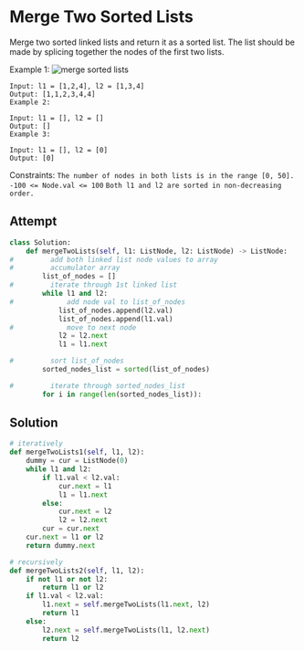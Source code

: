 # Merge Two Sorted Lists
Merge two sorted linked lists and return it as a sorted list. The list should be made by splicing together the nodes of the first two lists.

Example 1:
![merge sorted lists](https://assets.leetcode.com/uploads/2020/10/03/merge_ex1.jpg)
```
Input: l1 = [1,2,4], l2 = [1,3,4]
Output: [1,1,2,3,4,4]
Example 2:
```
```
Input: l1 = [], l2 = []
Output: []
Example 3:
```
```
Input: l1 = [], l2 = [0]
Output: [0]
```

Constraints:
`The number of nodes in both lists is in the range [0, 50].`
`-100 <= Node.val <= 100`
`Both l1 and l2 are sorted in non-decreasing order.`

## Attempt
```py
class Solution:
    def mergeTwoLists(self, l1: ListNode, l2: ListNode) -> ListNode:
#         add both linked list node values to array
#         accumulator array
        list_of_nodes = []
#         iterate through 1st linked list
        while l1 and l2:
#             add node val to list_of_nodes
            list_of_nodes.append(l2.val)
            list_of_nodes.append(l1.val)
#             move to next node
            l2 = l2.next
            l1 = l1.next

#         sort list_of_nodes
        sorted_nodes_list = sorted(list_of_nodes)

#         iterate through sorted_nodes_list
        for i in range(len(sorted_nodes_list)):
```

## Solution
```py
# iteratively
def mergeTwoLists1(self, l1, l2):
    dummy = cur = ListNode(0)
    while l1 and l2:
        if l1.val < l2.val:
            cur.next = l1
            l1 = l1.next
        else:
            cur.next = l2
            l2 = l2.next
        cur = cur.next
    cur.next = l1 or l2
    return dummy.next

# recursively
def mergeTwoLists2(self, l1, l2):
    if not l1 or not l2:
        return l1 or l2
    if l1.val < l2.val:
        l1.next = self.mergeTwoLists(l1.next, l2)
        return l1
    else:
        l2.next = self.mergeTwoLists(l1, l2.next)
        return l2
```
